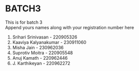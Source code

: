 # BATCH3
This is for batch 3  
Append yours names along with your registration number here

1. Srihari Srinivasan - 220905326
2. Kaaviya Kalyanakumar - 230911060
3. Misha Jain - 230962036
4. Suprotiv Moitra - 220905548
5. Anuj Kamath - 220962446
6. J. Karthikeyan - 220962272
